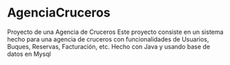 # AgenciaCruceros
Proyecto de una Agencia de Cruceros
Este proyecto consiste en un sistema hecho para una agencia de cruceros con funcionalidades de Usuarios, Buques, Reservas, Facturación, etc. Hecho con Java 
y usando base de datos en Mysql
